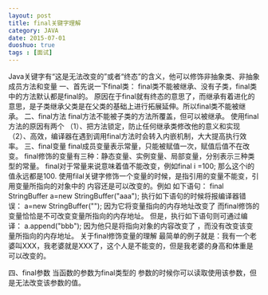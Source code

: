 ```yaml
---
layout: post
title: final关键字理解
category: JAVA
date: 2015-07-01
duoshuo: true
tags : [面试]
---
```


Java关键字有“这是无法改变的”或者“终态”的含义，他可以修饰非抽象类、非抽象成员方法和变量
一、首先说一下final类：
final类不能被继承、没有子类，final类中的方法默认都是final的。
     原因在于final就有终态的意思了，而继承有着进化的意思，是子类继承父类是在父类的基础上进行拓展延伸。所以final类不能被继承。
二、final方法
final方法不能被子类的方法所覆盖，但可以被继承。
   使用final方法的原因有两个
    （1）、把方法锁定，防止任何继承类修改他的意义和实现
    （2）、高效，编译器在遇到调用final方法时会转入内嵌机制，大大提高执行效率。
三、final变量
final成员变量表示常量，只能被赋值一次，赋值后值不在改变。
final修饰的变量有三种：静态变量、实例变量、局部变量，分别表示三种类型的常量。
final对于常量来说意味着值不能改变，例如final  i  =100;   那么这个i的值永远都是100.
使用filal关键字修饰一个变量的时候，是指引用的变量不能变，引用变量所指向的对象中的 内容还是可以改变的。例如  如下语句：
final StringBuffer a=new StringBuffer("aaa");
执行如下语句的时候将报编译器错误：
a=new StringBuffer("");   因为它将变量指向的内存地址改变了    而final修饰的变量恰恰是不可改变变量所指向的内存地址。
但是，执行如下语句则可通过编译：
a.append("bbb");  因为他只是将指向对象的内容改变了 ，而没有改变该变量所指向的内存地址。
关于final修饰变量的理解  最简单的例子就是：我有一个老婆叫XXX，我老婆就是XXX了，这个人是不能变的，但是我老婆的身高和体重是可以改变的。
 
四、final参数
当函数的参数为final类型的 参数的时候你可以读取使用该参数，但是无法改变该参数的值。